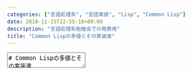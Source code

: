 ```yaml
---
categories: ["言語処理系", "言語実装", "Lisp", "Common Lisp"]
date: 2018-11-15T22:55:10+09:00
description: "言語処理系勉強会での発表用"
title: "Common Lispの多値とその実装達"
---
```

<textarea data-markdown
    data-separator="\n===\n"
    data-vertical="\n---\n"
    data-notes="^Note:">
# Common Lispの多値とその実装達
----------------------
[言語処理系勉強会 Vol.1 - connpass](https://connpass.com/event/104863/)
<!-- .slide: class="center" -->
===
# About Me
---------
![κeenのアイコン](/images/kappa.png) <!-- .element: style="position:absolute;right:0;z-index:-1" width="20%" -->

 * κeen
 * [@blackenedgold](https://twitter.com/blackenedgold)
 * Github: [KeenS](https://github.com/KeenS)
 * [Idein Inc.](https://idein.jp/)のエンジニア
 * Lisp, ML, Rust, Shell Scriptあたりを書きます

===
# 今日話すこと
--------------

* 多値のこと
* Common Lispの多値のこと
* Common Lispの多値の実装のこと

===

# 引数と返り値の数
-----------------

<style>
.border-table {
  width: 100%;
  height: 100%;
}
.border-table tr, .border-table td, .border-table th {
  border: solid 1px #000;
}
</style>

<table class="border-table">
<tr><td colspan=2 rowspan=2></td><th colspan=2>引数</th></tr>
<tr>                                    <th>単</th><th>複</th></tr>
<tr><th rowspan=2>返り値</th><th>単</th><td>MLなど</td><td>多数</td></tr>
<tr>                        <th>複</th><td>???</td><td>Lispなど</td></tr>
</table>

===
# MLの引数
-----------------

* 複数引数に見えるがタプルを1つ取っている

``` standard-ml
fun foo(v1, v2) = v1 + v2
```
* 複数引数と違うの？
  + 違う
  + いい悪いではなく違う。

``` standard-ml
val tuple = (1, 2)
foo tuple (* -> 3 *)
```

===
# Lispの多値
------------

* 複数の値を返せる

``` common-lisp
CL-USER> (values 1 2)
1
2
```

* タプルと違うの？
  + 違う
  + いい悪いではなく違う。

``` common-lisp
CL-USER> (identity (values 1 2))
1
```

===
# 多値でないもの
----------------

* rubyの配列の分配束縛

``` ruby
irb(main):001:0> v1, v2 = 1, 2 # [v1, v2] = [1, 2]
=> [1, 2]
irb(main):002:0> v1
=> 1
irb(main):003:0> v2
=> 2
```

===
# 多値でないもの
----------------

* Pythonのタプルの分配束縛

``` python
>>> v1, v2 = 1, 2 # (v1, v2) = (1, 2)
>>> v1
1
>>> v2
2
```

===
# Common Lispの多値
-------------------

* 特徴的な挙動をみていく
* 非常に一貫した挙動になっている

===
# 多値を返す
-----------

* 標準関数の `VALUES` を使う

``` common-lisp
CL-USER> (values 1 2)
1
2
```

===
# 多値を受け取る
---------------

* 専用の構文(スペシャルフォーム)で関数の引数に渡せる

``` common-lisp
(multiple-value-call #'+ (values 1 2))
; -> 3
```

===
# 多値に束縛する
---------------

* マクロでできる

``` common-lisp
(multiple-value-bind (v1 v2) (values 1 2)
  (+ v1 v2))
; -> 3
```

===
# ダイナミックに多値
-------------------

* 動的な言語なので多値の数を変えるのも可能

``` common-lisp
(defun dynamic-mv (x)
  (case x
    ((1) (values 1))
    ((2) (values 1 2))
    ((3) (values 1 2 3))
    (otherwise (values 1 2 3 4))))
```


===
# ダイナミックに多値
-------------------


``` common-lisp
CL-USER> (dynamic-mv 1)
1
CL-USER> (dynamic-mv 2)
1
2
CL-USER> (dynamic-mv 3)
1
2
3
```

===
# 少なく受け取る
----------------

* 無言で無視できる

``` common-lisp
(multiple-value-bind (v1 v2) (values 1 2 3)
  (+ v1 v2))
```

===
# 単値で受け取る
----------------

* もちろんできる
  + 「少なく受け取る」の自然な流れ

``` common-lisp
(let ((v (values 1 2 3)))
  v)
; -> 1
```

===
# 多く受け取る
--------------

* nilが入る

``` common-lisp
(multiple-value-bind (v1 v2 v3) (values 1 2)
  (list v1 v2 v3))
; -> (1 2 NIL)
```

===
# 零値
------

* 値を0個返すこともできる

``` common-lisp
CL-USER> (values)
; No value
```

===
# 零値を受け取る
--------------

* nilが入る
  + 「多く受け取る」の自然な流れ

``` common-lisp
(let ((v (values)))
  v)
; -> NIL
```

===
# 標準ライブラリ
----------------

* ハッシュテーブル
* 2値目にキーが存在したかが入る
  + 1値目は存在しなかったらnil

``` common-lisp
(let ((hash (make-hash-table)))
  (setf (gethash :nil hash) nil)
  (gethash :nil hash))
; -> NIL
; -> T

```

===
# 標準ライブラリ
----------------


* ハッシュテーブルの次があるか、キー、値が多値で返る

``` common-lisp
(let ((hash (make-hash-table)))
  (setf (gethash :nil hash) nil)
  (with-hash-table-iterator (next hash)
    (loop
       ; ここ
       (multiple-value-bind (more key value) (next)
         (unless more (return nil))
         (print (list key value))))))
```

===
# 激しい例
----------

* `sb-unix:unix-getrusage`
* SBCLの処理系拡張のUNIX API
* まずは手元で `man 2 getrusage` してみて
* いくよ…

===
# 激しい例
----------

* 多値が16個返る

``` common-lisp
(sb-unix:unix-getrusage sb-unix:rusage_self)
;; T
;; 650886
;; 69591
;; 547536
;; 0
;; 0
;; 0
;; 35833
;; 0
;; 0
;; 16
;; 480
;; 0
;; 0
;; 0
;; 507
;; 78

```

===
# Common Lisp小話
------------------

* `eval` 関数がある
  + 実行時にインタプリタが呼べる
* `compile` 関数がある
  + 実行時にコンパイラが呼べる
* `disassemble` 関数がある
  + 実行時にディスアセンブラが呼べる
* ダイナミック!!

===
# Common Lisp小話
------------------

* 2行でJITが書ける

``` common-lisp
(eval '(defun inc (x) (1+ x)))
(compile 'inc)
```

===
# Common Lisp小話
------------------

* さらに即座にディスアセンブルできる

``` common-lisp
(disassemble #'inc)
; disassembly for INC
; Size: 35 bytes. Origin: #x100209ED64
; 64:       498B4D60         MOV RCX, [R13+96]                ; no-arg-parsing entry point
                                                              ; thread.binding-stack-pointer
; 68:       48894DF8         MOV [RBP-8], RCX
;;;; GCのタグがあるので1bitシフトされてる
; 6C:       BF02000000       MOV EDI, 2
; 71:       488BD3           MOV RDX, RBX
; 74:       FF1425A800B021   CALL QWORD PTR [#x21B000A8]      ; GENERIC-+
; 7B:       488B5DF0         MOV RBX, [RBP-16]
; 7F:       488BE5           MOV RSP, RBP
; 82:       F8               CLC
; 83:       5D               POP RBP
; 84:       C3               RET
; 85:       CC0F             BREAK 15                         ; Invalid argument count trap

```

===
# 多値の実装
------------

* disassemble関数を使って多値の実装を見てみよう
* 複数の処理系で比べるよ
* Steel Bank Common Lisp (SBCL): ネイティブコンパイル、レジスタマシン
* GNU CLISP (CLISP): バイトコード、スタックマシン

===
# 単値を返す
------------

``` common-lisp
(defun one-value ()
  (values 1))
```


===
# 単値を返す
------------
CLISP

``` text
Disassembly of function ONE-VALUE
(CONST 0) = 1
0 required arguments
0 optional arguments
No rest parameter
No keyword parameters
2 byte-code instructions:
0     (CONST 0)                           ; 1
1     (SKIP&RET 1)
```

===
# 単値を返す
------------
SBCL

``` common-lisp
; disassembly for ONE-VALUE
; Size: 21 bytes. Origin: #x2278662C
; 2C:       498B4D60         MOV RCX, [R13+96]                ; no-arg-parsing entry point
                                                              ; thread.binding-stack-pointer
; 30:       48894DF8         MOV [RBP-8], RCX
; 34:       BA02000000       MOV EDX, 2
; 39:       488BE5           MOV RSP, RBP
; 3C:       F8               CLC
; 3D:       5D               POP RBP
; 3E:       C3               RET
; 3F:       CC0F             BREAK 15                         ; Invalid argument count trap

```

===
# 多値を返す
-----------

``` common-lisp
(defun two-values ()
  (values 1 2))

(disassemble #'two-values)
```

===
# 多値を返す
-----------
CLISP

``` text
(CONST 0) = 1
(CONST 1) = 2
0 required arguments
0 optional arguments
No rest parameter
No keyword parameters
4 byte-code instructions:
0     (CONST&PUSH 0)                      ; 1
1     (CONST&PUSH 1)                      ; 2
2     (STACK-TO-MV 2)
4     (SKIP&RET 1)

```

===
# 多値を返す
-----------
SBCL

``` common-lisp
; disassembly for TWO-VALUE
; Size: 40 bytes. Origin: #x2278637C
; 7C:       498B4D60         MOV RCX, [R13+96]                ; no-arg-parsing entry point
                                                              ; thread.binding-stack-pointer
; 80:       48894DF8         MOV [RBP-8], RCX
;; 1
; 84:       BA02000000       MOV EDX, 2
;; 2
; 89:       BF04000000       MOV EDI, 4
; 8E:       488D5D10         LEA RBX, [RBP+16]
;; 多値の数
; 92:       B904000000       MOV ECX, 4
;; 恐らく多めに受け取ったときのためにNILで埋めてる
; 97:       BE17001020       MOV ESI, #x20100017              ; NIL
;; キャリーフラグで多値であることを伝える
; 9C:       F9               STC
; 9D:       488BE5           MOV RSP, RBP
; A0:       5D               POP RBP
; A1:       C3               RET
; A2:       CC0F             BREAK 15                         ; Invalid argument count trap
```

===
# 多値を返す
-----------
SBCL (3値)

``` common-lisp
; disassembly for THREE-VALUES
; Size: 40 bytes. Origin: #x2278640C
; 0C:       498B4D60         MOV RCX, [R13+96]                ; no-arg-parsing entry point
                                                              ; thread.binding-stack-pointer
; 10:       48894DF8         MOV [RBP-8], RCX
; 14:       BA02000000       MOV EDX, 2
; 19:       BF04000000       MOV EDI, 4
; 1E:       BE06000000       MOV ESI, 6
; 23:       488D5D10         LEA RBX, [RBP+16]
; 27:       B906000000       MOV ECX, 6
; 2C:       F9               STC
; 2D:       488BE5           MOV RSP, RBP
; 30:       5D               POP RBP
; 31:       C3               RET
; 32:       CC0F             BREAK 15                         ; Invalid argument count trap
```


===
# 多値を返す
-----------
SBCL (4値) レジスタが溢れた

``` common-lisp
; disassembly for FOUR-VALUES
; Size: 55 bytes. Origin: #x2278649C
; 9C:       498B4D60         MOV RCX, [R13+96]                ; no-arg-parsing entry point
                                                              ; thread.binding-stack-pointer
; A0:       48894DF8         MOV [RBP-8], RCX
; A4:       BA02000000       MOV EDX, 2
; A9:       BF04000000       MOV EDI, 4
; AE:       BE06000000       MOV ESI, 6
; B3:       48C745F008000000 MOV QWORD PTR [RBP-16], 8
; BB:       488D5D10         LEA RBX, [RBP+16]
; BF:       B908000000       MOV ECX, 8
; C4:       F9               STC
; C5:       488D65F0         LEA RSP, [RBP-16]
; C9:       488B6D00         MOV RBP, [RBP]
; CD:       FF73F8           PUSH QWORD PTR [RBX-8]
; D0:       C3               RET
; D1:       CC0F             BREAK 15                         ; Invalid argument count trap
```

===
# 多値を受け取る
---------------

``` common-lisp
(defun recieve2-two-values ()
  (multiple-value-bind (v1 v2) (two-values)
    (+ v1 v2)))


```

===
# 多値を受け取る
---------------
CLISP

``` text
Disassembly of function RECIEVE2-TWO-VALUES
(CONST 0) = TWO-VALUES
0 required arguments
0 optional arguments
No rest parameter
No keyword parameters
6 byte-code instructions:
0     (CALL0 0)                           ; TWO-VALUES
2     (NV-TO-STACK 2)
4     (LOAD&PUSH 1)
5     (LOAD&PUSH 1)
6     (CALLSR 2 55)                       ; +
9     (SKIP&RET 3)
```

===
# 多値を受け取る
---------------
SBCL


``` common-lisp
; disassembly for RECIEVE2-TWO-VALUES
; Size: 52 bytes. Origin: #x227867FC
; 7FC:       498B4D60         MOV RCX, [R13+96]               ; no-arg-parsing entry point
                                                              ; thread.binding-stack-pointer
; 800:       48894DF8         MOV [RBP-8], RCX
; 804:       4883EC10         SUB RSP, 16
; 808:       31C9             XOR ECX, ECX
; 80A:       48892C24         MOV [RSP], RBP
; 80E:       488BEC           MOV RBP, RSP
; 811:       E86217D8FD       CALL #x20507F78                 ; #<FDEFN TWO-VALUES>
;;  キャリーフラグで分岐
; 816:       7208             JB L0
; 818:       BF17001020       MOV EDI, #x20100017             ; NIL
; 81D:       488BDC           MOV RBX, RSP
; 820: L0:   488BE3           MOV RSP, RBX
; 823:       E818A237FF       CALL #x21B00A40                 ; GENERIC-+
; 828:       488BE5           MOV RSP, RBP
; 82B:       F8               CLC
; 82C:       5D               POP RBP
; 82D:       C3               RET
; 82E:       CC0F             BREAK 15                        ; Invalid argument count trap

```

===
# まとめ
--------

* 多値とタプルは違うよ
* Common Lispの多値はダイナミックだよ
* Common Lispはダイナミックだよ
* スタックマシンの多値は特別扱いされてるよ
* レジスタマシンの多値はハックが詰まってるよ
* [コード](https://gitlab.com/snippets/1779413)

</textarea>

